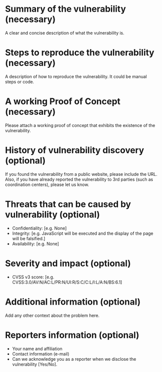 # Summary of the vulnerability (necessary)
A clear and concise description of what the vulnerability is.

# Steps to reproduce the vulnerability (necessary)
A description of how to reproduce the vulnerability. It could be manual steps or code.

# A working Proof of Concept (necessary)
Please attach a working proof of concept that exhibits the existence of the vulnerability.

# History of vulnerability discovery (optional)
If you found the vulnerability from a public website, please include the URL.
Also, if you have already reported the vulnerability to 3rd parties (such as coordination centers), please let us know.

# Threats that can be caused by vulnerability (optional)
- Confidentiality:
[e.g. None]
- Integrity:
[e.g. JavaScript will be executed and the display of the page will be falsified.]
- Availability:
[e.g. None]

# Severity and impact (optional)
- CVSS v3 score:
[e.g. CVSS:3.0/AV:N/AC:L/PR:N/UI:R/S:C/C:L/I:L/A:N/BS:6.1]

# Additional information (optional)
Add any other context about the problem here.

# Reporters information (optional)
- Your name and affiliation
- Contact information (e-mail)
- Can we acknowledge you as a reporter when we disclose the vulnerability [Yes/No].

